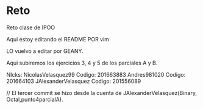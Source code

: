 # Reto
Reto clase de IPOO

Aqui estoy editando el README POR vim

LO vuelvo a editar por GEANY.

Aqui subiremos los ejercicios 3, 4 y 5 de los parciales A y B.

NIcks: NicolasVelasquez99    Codigo: 201663883
	   Andres981020		     Codigo: 201664103
	   JAlexanderVelasquez   Codigo: 201556089
	   
//  El tercer commit se hizo desde la cuenta de JAlexanderVelasquez(Binary, Octal,punto4parcialA).
	   

